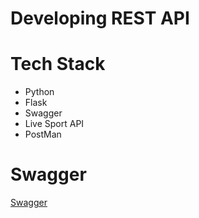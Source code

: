 # Developing REST API

# Tech Stack
* Python
* Flask
* Swagger
* Live Sport API
* PostMan

# Swagger 
[Swagger](httpa://github.com/swagger-api/swagger.png)